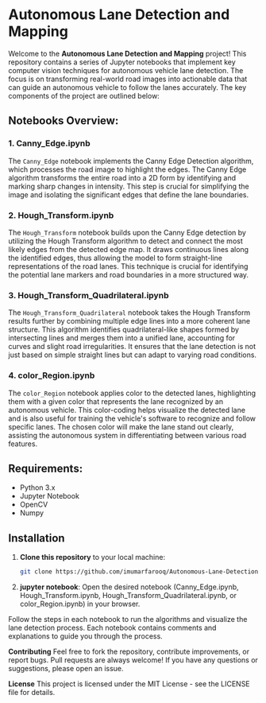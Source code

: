 # Autonomous Lane Detection and Mapping

Welcome to the **Autonomous Lane Detection and Mapping** project! This repository contains a series of Jupyter notebooks that implement key computer vision techniques for autonomous vehicle lane detection. The focus is on transforming real-world road images into actionable data that can guide an autonomous vehicle to follow the lanes accurately. The key components of the project are outlined below:

## Notebooks Overview:

### 1. **Canny_Edge.ipynb**
The `Canny_Edge` notebook implements the Canny Edge Detection algorithm, which processes the road image to highlight the edges. The Canny Edge algorithm transforms the entire road into a 2D form by identifying and marking sharp changes in intensity. This step is crucial for simplifying the image and isolating the significant edges that define the lane boundaries.

### 2. **Hough_Transform.ipynb**
The `Hough_Transform` notebook builds upon the Canny Edge detection by utilizing the Hough Transform algorithm to detect and connect the most likely edges from the detected edge map. It draws continuous lines along the identified edges, thus allowing the model to form straight-line representations of the road lanes. This technique is crucial for identifying the potential lane markers and road boundaries in a more structured way.

### 3. **Hough_Transform_Quadrilateral.ipynb**
The `Hough_Transform_Quadrilateral` notebook takes the Hough Transform results further by combining multiple edge lines into a more coherent lane structure. This algorithm identifies quadrilateral-like shapes formed by intersecting lines and merges them into a unified lane, accounting for curves and slight road irregularities. It ensures that the lane detection is not just based on simple straight lines but can adapt to varying road conditions.

### 4. **color_Region.ipynb**
The `color_Region` notebook applies color to the detected lanes, highlighting them with a given color that represents the lane recognized by an autonomous vehicle. This color-coding helps visualize the detected lane and is also useful for training the vehicle's software to recognize and follow specific lanes. The chosen color will make the lane stand out clearly, assisting the autonomous system in differentiating between various road features.

## Requirements:
- Python 3.x
- Jupyter Notebook
- OpenCV
- Numpy

## Installation

1. **Clone this repository** to your local machine:
   ```bash
   git clone https://github.com/imumarfarooq/Autonomous-Lane-Detection-and-Mapping
2. **jupyter notebook**:
Open the desired notebook (Canny_Edge.ipynb, Hough_Transform.ipynb, Hough_Transform_Quadrilateral.ipynb, or color_Region.ipynb) in your browser.

Follow the steps in each notebook to run the algorithms and visualize the lane detection process. Each notebook contains comments and explanations to guide you through the process.

**Contributing**
Feel free to fork the repository, contribute improvements, or report bugs. Pull requests are always welcome! If you have any questions or suggestions, please open an issue.

**License**
This project is licensed under the MIT License - see the LICENSE file for details.

